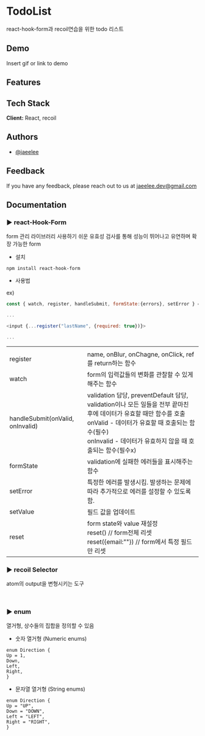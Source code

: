# TodoList
react-hook-form과 recoil연습을 위한 todo 리스트
## Demo

Insert gif or link to demo


## Features

<!-- - Light/dark mode toggle
- Live previews
- Fullscreen mode
- Cross platform -->


## Tech Stack

**Client:** React, recoil



## Authors

- [@jaeelee](https://www.github.com/jaeelee)


## Feedback

If you have any feedback, please reach out to us at jaeelee.dev@gmail.com


## Documentation

### ▶️ react-Hook-Form
form 관리 라이브러리
사용하기 쉬운 유효성 검사를 통해 성능이 뛰어나고 유연하며 확장 가능한 form

- 설치
```
npm install react-hook-form
```

- 사용법

ex)
```javascript
const { watch, register, handleSubmit, formState:{errors}, setError } = useForm();

...

<input {...register("lastName", {required: true})}>

...
```
<table>
<tr>
<th></th>
<th></th>
<tr>
  <tr>
    <td>register</td>
    <td>name, onBlur, onChagne, onClick, ref를 return하는 함수</td>
  </tr>
  <tr>
    <td>watch</td>
    <td>form의 입력값들의 변화를 관찰할 수 있게 해주는 함수</td>
  </tr>
    <tr>
    <td>handleSubmit(onValid, onInvalid)</td>
    <td>validation 담당, preventDefault 담당, validation이나 모든 일들을 전부 끝마친 후에 데이터가 유효할 때만 함수를 호출<br>
    onValid - 데이터가 유효할 때 호출되는 함수(필수)<br>
     onInvalid - 데이터가 유효하지 않을 때 호출되는 함수(필수x)<br>
    </td>
  </tr>
    <tr>
    <td>formState</td>
    <td>validation에 실패한 에러들을 표시해주는 함수</td>
  </tr>
  <tr>
    <td>setError</td>
    <td>특정한 에러를 발생시킴. 발생하는 문제에 따라 추가적으로 에러를 설정할 수 있도록 함. </td>
  </tr>
  <tr>
    <td>setValue</td>
    <td>필드 값을 업데이트 </td>
  </tr>
  <tr>
    <td>reset</td>
    <td>form state와 value 재설정 <br> reset() // form전체 리셋 <br> reset({email:""}) // form에서 특정 필드만 리셋 </td>
  </tr>
</table>

### ▶ recoil Selector
atom의 output을 변형시키는 도구

<br>

### ▶️ enum
열거형, 상수들의 집합을 정의할 수 있음
- 숫자 열거형 (Numeric enums)
```
enum Direction {
Up = 1,
Down,
Left,
Right,
}
```

- 문자열 열거형 (String enums)
```
enum Direction {
Up = "UP",
Down = "DOWN",
Left = "LEFT",
Right = "RIGHT",
}
```